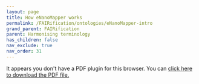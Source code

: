 ```yaml
---
layout: page
title: How eNanoMapper works
permalink: /FAIRification/ontologies/eNanoMapper-intro
grand_parent: FAIRification
parent: Harmonising terminology
has_children: false
nav_exclude: true
nav_order: 31
---
```


<object data="{{site.baseurl}}/presentations/FAIRification/How_The_eNanoMapper_Ontology_Works.pdf" type="application/pdf" width="100%" height="600px"> 
  <p>It appears you don't have a PDF plugin for this browser.
   You can <a href="{{site.baseurl}}/presentations/FAIRification/How_The_eNanoMapper_Ontology_Works.pdf">click here to
  download the PDF file.</a></p>  
</object>
